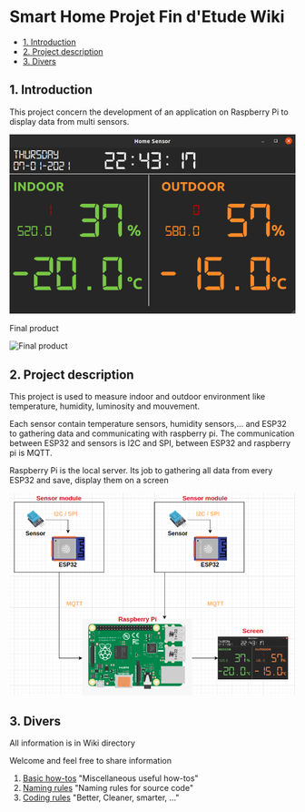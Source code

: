 # Smart Home Projet Fin d'Etude Wiki <!-- omit in toc -->

- [1. Introduction](#1-introduction)
- [2. Project description](#2-project-description)
- [3. Divers](#3-divers)

## 1. Introduction

This project concern the development of an application on Raspberry Pi to display data from multi sensors.  

![Rasp's Screen](./img/home_sensor.png)  

Final product

![Final product](https://imgur.com/yuvtJgr)

## 2. Project description

This project is used to measure indoor and outdoor environment like temperature, humidity, luminosity and mouvement. 

Each sensor contain temperature sensors, humidity sensors,... and ESP32 to gathering data and communicating with raspberry pi. The communication between ESP32 and sensors is I2C and SPI, between ESP32 and raspberry pi is MQTT.  

Raspberry Pi is the local server. Its job to gathering all data from every ESP32 and save, display them on a screen

![Rasp's Screen](./img/Project-Description.png)


## 3. Divers

All information is in Wiki directory

Welcome and feel free to share information

1. [Basic how-tos](Wiki/HOWTOS.md) "Miscellaneous useful how-tos"
2. [Naming rules](Wiki/Naming_rules.md) "Naming rules for source code"
3. [Coding rules](Wiki/Coding_rules.md) "Better, Cleaner, smarter, ..."